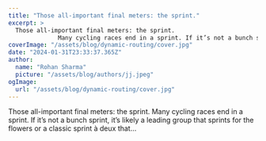 ```yaml
---
title: "Those all-important final meters: the sprint."
excerpt: >
  Those all-important final meters: the sprint.
              Many cycling races end in a sprint. If it’s not a bunch sprint, it’s likely a leading group that sprints for the flowers or a classic sprint à
coverImage: "/assets/blog/dynamic-routing/cover.jpg"
date: "2024-01-31T23:33:37.365Z"
author:
  name: "Rohan Sharma"
  picture: "/assets/blog/authors/jj.jpeg"
ogImage:
  url: "/assets/blog/dynamic-routing/cover.jpg"
---
```


Those all-important final meters: the sprint.
            Many cycling races end in a sprint. If it’s not a bunch sprint, it’s likely a leading group that sprints for the flowers or a classic sprint à deux that…